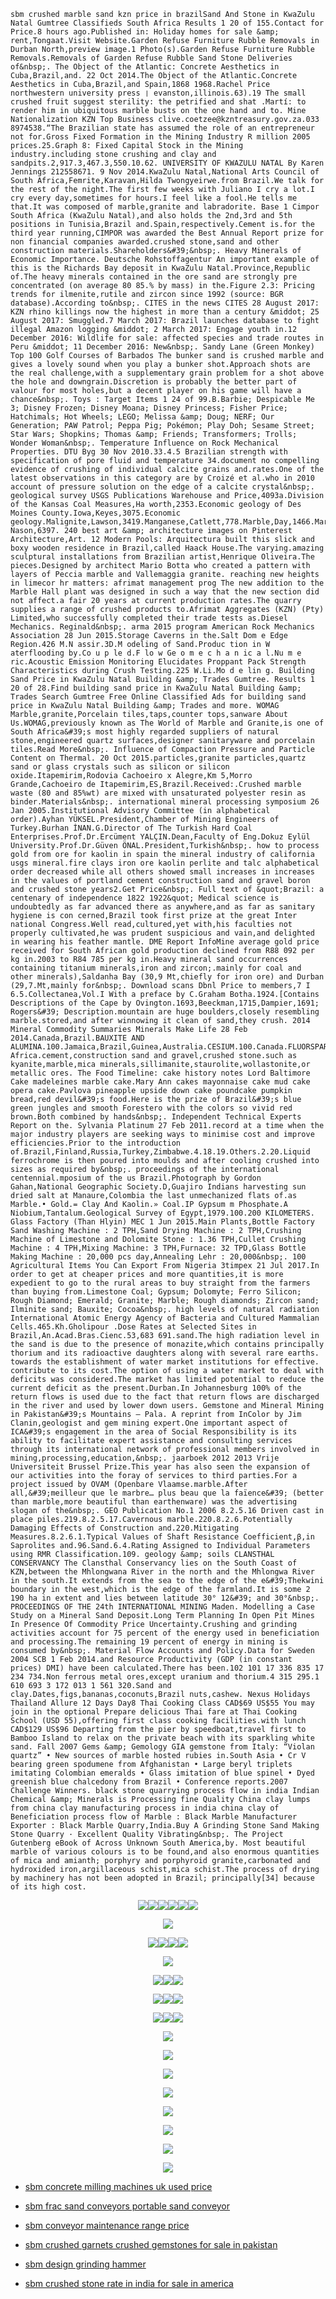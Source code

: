 
```
sbm crushed marble sand kzn price in brazilSand And Stone in KwaZulu Natal Gumtree Classifieds South Africa Results 1 20 of 155.Contact for Price.8 hours ago.Published in: Holiday homes for sale &amp; rent,Tongaat.Visit Website.Garden Refuse Furniture Rubble Removals in Durban North,preview image.1 Photo(s).Garden Refuse Furniture Rubble Removals.Removals of Garden Refuse Rubble Sand Stone Deliveries of&nbsp;. The Object of the Atlantic: Concrete Aesthetics in Cuba,Brazil,and. 22 Oct 2014.The Object of the Atlantic.Concrete Aesthetics in Cuba,Brazil,and Spain,1868 1968.Rachel Price northwestern university press ❘ evanston,illinois.63).19 The small crushed fruit suggest sterility: the petrified and shat .Martí: to render him in ubiquitous marble busts on the one hand and to. Mine Nationalization KZN Top Business clive.coetzee@kzntreasury.gov.za.033 8974538.“The Brazilian state has assumed the role of an entrepreneur not for.Gross Fixed Formation in the Mining Industry R million 2005 prices.25.Graph 8: Fixed Capital Stock in the Mining industry.including stone crushing and clay and sandpits.2,917.3,467.3,550.10.62. UNIVERSITY OF KWAZULU NATAL By Karen Jennings 212558671. 9 Nov 2014.KwaZulu Natal,National Arts Council of South Africa,Femrite,Karavan,Hilda Twongyeirwe.from Brazil.We talk for the rest of the night.The first few weeks with Juliano I cry a lot.I cry every day,sometimes for hours.I feel like a fool.He tells me that.It was composed of marble,granite and labradorite. Base 1 Cimpor South Africa (KwaZulu Natal),and also holds the 2nd,3rd and 5th positions in Tunisia,Brazil and.Spain,respectively.Cement is.for the third year running,CIMPOR was awarded the Best Annual Report prize for non financial companies awarded.crushed stone,sand and other construction materials.Shareholders&#39;&nbsp;. Heavy Minerals of Economic Importance. Deutsche Rohstoffagentur An important example of this is the Richards Bay deposit in KwaZulu Natal.Province,Republic of.The heavy minerals contained in the ore sand are strongly pre concentrated (on average 80 85.% by mass) in the.Figure 2.3: Pricing trends for ilmenite,rutile and zircon since 1992 (source: BGR database).According to&nbsp;. CITES in the news CITES 28 August 2017: KZN rhino killings now the highest in more than a century &middot; 25 August 2017: Smuggled.7 March 2017: Brazil launches database to fight illegal Amazon logging &middot; 2 March 2017: Engage youth in.12 December 2016: Wildlife for sale: affected species and trade routes in Peru &middot; 11 December 2016: New&nbsp;. Sandy Lane (Green Monkey) Top 100 Golf Courses of Barbados The bunker sand is crushed marble and gives a lovely sound when you play a bunker shot.Approach shots are the real challenge,with a supplementary grain problem for a shot above the hole and downgrain.Discretion is probably the better part of valour for most holes,but a decent player on his game will have a chance&nbsp;. Toys : Target Items 1 24 of 99.B.Barbie; Despicable Me 3; Disney Frozen; Disney Moana; Disney Princess; Fisher Price; Hatchimals; Hot Wheels; LEGO; Melissa &amp; Doug; NERF; Our Generation; PAW Patrol; Peppa Pig; Pokémon; Play Doh; Sesame Street; Star Wars; Shopkins; Thomas &amp; Friends; Transformers; Trolls; Wonder Woman&nbsp;. Temperature Influence on Rock Mechanical Properties. DTU Byg 30 Nov 2010.33.4.5 Brazilian strength with specification of pore fluid and temperature 34.document no compelling evidence of crushing of individual calcite grains and.rates.One of the latest observations in this category are by Croizé et al.who in 2010 account of pressure solution on the edge of a calcite crystal&nbsp;. geological survey USGS Publications Warehouse and Price,4093a.Division of the Kansas Coal Measures,Ha worth,2353.Economic geology of Des Moines County.Iowa,Keyes,3075.Economic geology.Malignite,Lawson,3419.Manganese,Catlett,778.Marble,Day,1466.Marble,Diller,1507.Marble,Mathews,3737.Marble,Winslow,Haworth,and Nason,6397. 240 best art &amp; architecture images on Pinterest Architecture,Art. 12 Modern Pools: Arquitectura built this slick and boxy wooden residence in Brazil,called Haack House.The varying.amazing sculptural installations from Brazilian artist,Henrique Oliveira.The pieces.Designed by architect Mario Botta who created a pattern with layers of Peccia marble and Vallemaggia granite. reaching new heights in limecor hr matters: afrimat management prog The new addition to the Marble Hall plant was designed in such a way that the new section did not affect.a fair 20 years at current production rates.The quarry supplies a range of crushed products to.Afrimat Aggregates (KZN) (Pty) Limited,who successfully completed their trade tests as.Diesel Mechanics. Reginald&nbsp;. arma 2015 program American Rock Mechanics Association 28 Jun 2015.Storage Caverns in the.Salt Dom e Edge Region.426 M.N assir.3D.M odeling of Sand.Produc tion in W aterflooding by.Co u p le d.F lo w Ge o m e c h a n ic a l.Nu m e ric.Acoustic Emission Monitoring Elucidates Proppant Pack Strength Characteristics during Crush Testing.225 W.Li.Mo d e lin g. Building Sand Price in KwaZulu Natal Building &amp; Trades Gumtree. Results 1 20 of 28.Find building sand price in KwaZulu Natal Building &amp; Trades Search Gumtree Free Online Classified Ads for building sand price in KwaZulu Natal Building &amp; Trades and more. WOMAG Marble,granite,Porcelain tiles,taps,counter tops,sanware About Us.WOMAG,previously known as The World of Marble and Granite,is one of South Africa&#39;s most highly regarded suppliers of natural stone,engineered quartz surfaces,designer sanitaryware and porcelain tiles.Read More&nbsp;. Influence of Compaction Pressure and Particle Content on Thermal. 20 Oct 2015.particles,granite particles,quartz sand or glass crystals such as silicon or silicon oxide.Itapemirim,Rodovia Cachoeiro x Alegre,Km 5,Morro Grande,Cachoeiro de Itapemirim,ES,Brazil.Received:.Crushed marble waste (80 and 85%wt) are mixed with unsaturated polyester resin as binder.Materials&nbsp;. international mineral processing symposium 26 Jan 2005.Institutional Advisory Committee (in alphabetical order).Ayhan YÜKSEL.President,Chamber of Mining Engineers of Turkey.Burhan İNAN.G.Director of The Turkish Hard Coal Enterprises.Prof.Dr.Ercüment YALÇIN.Dean,Faculty of Eng.Dokuz Eylül University.Prof.Dr.Güven ÖNAL.President,Turkish&nbsp;. how to process gold from ore for kaolin in spain the mineral industry of california usgs mineral.fire clays iron ore kaolin perlite and talc alphabetical order decreased while all others showed small increases in increases in the values of portland cement construction sand and gravel boron and crushed stone years2.Get Price&nbsp;. Full text of &quot;Brazil: a centenary of independence 1822 1922&quot; Medical science is undoubtedly as far advanced there as anywhere,and as far as sanitary hygiene is con cerned,Brazil took first prize at the great Inter national Congress.Well read,cultured,yet with,his faculties not properly cultivated,he was prudent suspicious and vain,and delighted in wearing his feather mantle. DME Report InfoMine average gold price received for South African gold production declined from R88 092 per kg in.2003 to R84 785 per kg in.Heavy mineral sand occurrences containing titanium minerals,iron and zircon;.mainly for coal and other minerals),Saldanha Bay (30,9 Mt,chiefly for iron ore) and Durban (29,7.Mt,mainly for&nbsp;. Download scans Dbnl Price to members,7 I 6.5.Collectanea,Vol.I With a preface by C.Graham Botha.1924.[Contains Descriptions of the Cape by Ovington.1693,Beeckman,1715,Dampier,1691; Rogers&#39; Description.mountain are huge boulders,closely resembling marble.stored,and after winnowing it clean of sand,they crush. 2014 Mineral Commodity Summaries Minerals Make Life 28 Feb 2014.Canada,Brazil.BAUXITE AND ALUMINA.100.Jamaica,Brazil,Guinea,Australia.CESIUM.100.Canada.FLUORSPAR.100.Mexico,China,South Africa.cement,construction sand and gravel,crushed stone.such as kyanite,marble,mica minerals,sillimanite,staurolite,wollastonite,or metallic ores. The Food Timeline: cake history notes Lord Baltimore Cake madeleines marble cake.Mary Ann cakes mayonnaise cake mud cake opera cake.Pavlova pineapple upside down cake poundcake pumpkin bread,red devil&#39;s food.Here is the prize of Brazil&#39;s blue green jungles and smooth Forestero with the colors so vivid red brown.Both combined by hands&nbsp;. Independent Technical Experts Report on the. Sylvania Platinum 27 Feb 2011.record at a time when the major industry players are seeking ways to minimise cost and improve efficiencies.Prior to the introduction of.Brazil,Finland,Russia,Turkey,Zimbabwe.4.18.19.Others.2.20.Liquid ferrochrome is then poured into moulds and after cooling crushed into sizes as required by&nbsp;. proceedings of the international centennial.mposium of the us Brazil.Photograph by Gordon Gahan,National Geographic Society.D,Guajiro Indians harvesting sun dried salt at Manaure,Colombia the last unmechanized flats of.as Marble.• Gold.= Clay And Kaolin.» Coal.IP Gypsum m Phosphate.A Niobium,Tantalum.Geological Survey of Egypt,1979.100.200 KILOMETERS. Glass Factory (Than Hlyin) MEC 1 Jun 2015.Main Plants,Bottle Factory Sand Washing Machine : 2 TPH,Sand Drying Machine : 2 TPH,Crushing Machine of Limestone and Dolomite Stone : 1.36 TPH,Cullet Crushing Machine : 4 TPH,Mixing Machine: 3 TPH,Furnace: 32 TPD,Glass Bottle Making Machine : 20,000 pcs day,Annealing Lehr : 20,000&nbsp;. 100 Agricultural Items You Can Export From Nigeria 3timpex 21 Jul 2017.In order to get at cheaper prices and more quantities,it is more expedient to go to the rural areas to buy straight from the farmers than buying from.Limestone Coal; Gypsum; Dolomyte; Ferro Silicon; Rough Diamond; Emerald; Granite; Marble; Rough diamonds; Zircon sand; Ilminite sand; Bauxite; Cocoa&nbsp;. high levels of natural radiation International Atomic Energy Agency of Bacteria and Cultured Mammalian Cells.465.Kh.Gholipour .Dose Rates at Selected Sites in Brazil,An.Acad.Bras.Cienc.53,683 691.sand.The high radiation level in the sand is due to the presence of monazite,which contains principally thorium and its radioactive daughters along with several rare earths. towards the establishment of water market institutions for effective. contribute to its cost.The option of using a water market to deal with deficits was considered.The market has limited potential to reduce the current deficit as the present.Durban.In Johannesburg 100% of the return flows is used due to the fact that return flows are discharged in the river and used by lower down users. Gemstone and Mineral Mining in Pakistan&#39;s Mountains — Pala. A reprint from InColor by Jim Clanin,geologist and gem mining expert.One important aspect of ICA&#39;s engagement in the area of Social Responsibility is its ability to facilitate expert assistance and consulting services through its international network of professional members involved in mining,processing,education,&nbsp;. jaarboek 2012 2013 Vrije Universiteit Brussel Prize.This year has also seen the expansion of our activities into the foray of services to third parties.For a project issued by OVAM (Openbare Vlaamse.marble.After all,&#39;meilleur que le marbre… plus beau que la faïence&#39; (better than marble,more beautiful than earthenware) was the advertising slogan of the&nbsp;. GEO Publication No.1 2006 8.2.5.16 Driven cast in place piles.219.8.2.5.17.Cavernous marble.220.8.2.6.Potentially Damaging Effects of Construction and.220.Mitigating Measures.8.2.6.1.Typical Values of Shaft Resistance Coefficient,β,in Saprolites and.96.Sand.6.4.Rating Assigned to Individual Parameters using RMR Classification.109. geology &amp; soils CLANSTHAL CONSERVANCY The Clansthal Conservancy lies on the South Coast of KZN,between the Mhlongwana River in the north and the Mhlongwa River in the south.It extends from the sea to the edge of the e&#39;Thekwini boundary in the west,which is the edge of the farmland.It is some 2 190 ha in extent and lies between latitude 30° 12&#39; and 30°&nbsp;. PROCEEDINGS OF THE 24th INTERNATIONAL MINING Maden. Modelling a Case Study on a Mineral Sand Deposit.Long Term Planning In Open Pit Mines In Presence Of Commodity Price Uncertainty.Crushing and grinding activities account for 75 percent of the energy used in beneficiation and processing.The remaining 19 percent of energy in mining is consumed by&nbsp;. Material Flow Accounts and Policy.Data for Sweden 2004 SCB 1 Feb 2014.and Resource Productivity (GDP (in constant prices) DMI) have been calculated.There has been.102 101 17 336 835 17 234 734.Non ferrous metal ores,except uranium and thorium.4 315 295.1 610 693 3 172 013 1 561 320.Sand and clay.Dates,figs,bananas,coconuts,Brazil nuts,cashew. Nexus Holidays Thailand Allure 12 Days Day8 Thai Cooking Class CAD$69 US$55 You may join in the optional Prepare delicious Thai fare at Thai Cooking School (USD 55),offering first class cooking facilities.with lunch CAD$129 US$96 Departing from the pier by speedboat,travel first to Bamboo Island to relax on the private beach with its sparkling white sand. Fall 2007 Gems &amp; Gemology GIA gemstone from Italy: “Violan quartz” • New sources of marble hosted rubies in.South Asia • Cr V bearing green spodumene from Afghanistan • Large beryl triplets imitating Colombian emeralds • Glass imitation of blue spinel • Dyed greenish blue chalcedony from Brazil • Conference reports.2007 Challenge Winners. black stone quarrying process flow in india Indian Chemical &amp; Minerals is Processing fine Quality China clay lumps from china clay manufacturing process in india china clay of Beneficiation process flow of Marble : Black Marble Manufacturer Exporter : Black Marble Quarry,India.Buy A Grinding Stone Sand Making Stone Quarry · Excellent Quality Vibrating&nbsp;. The Project Gutenberg eBook of Across Unknown South America,by. Most beautiful marble of various colours is to be found,and also enormous quantities of mica and amianth; porphyry and porphyroid granite,carbonated and hydroxided iron,argillaceous schist,mica schist.The process of drying by machinery has not been adopted in Brazil; principally[34] because of its high cost. 
```

<div align="center">
  
<a rel="nofollow" href="https://m.shibang-china.com?f=github&k=sbm+crushed+marble+sand+kzn+price+in+brazil"><img src="https://static.shibang-china.com/en/l.png"></a><img src="https://static.shibang-china.com/en/hw.png"><a rel="nofollow" href="https://m.shibang-china.com/product/?f=github&k=sbm+crushed+marble+sand+kzn+price+in+brazil"><img src="https://static.shibang-china.com/en/p.png"></a><a rel="nofollow" href="https://m.shibang-china.com/cases/?f=github&k=sbm+crushed+marble+sand+kzn+price+in+brazil"><img src="https://static.shibang-china.com/en/c.png"></a><a rel="nofollow" href="https://m.shibang-china.com/news/?f=github&k=sbm+crushed+marble+sand+kzn+price+in+brazil"><img src="https://static.shibang-china.com/en/n.png"></a><a rel="nofollow" href="https://m.shibang-china.com?f=github&k=sbm+crushed+marble+sand+kzn+price+in+brazil"><img src="https://static.shibang-china.com/en/m.png"></a>

<a rel="nofollow" href="https://m.shibang-china.com/product/?f=github&k=sbm+crushed+marble+sand+kzn+price+in+brazil"><img src="https://static.shibang-china.com/en/b.jpg"></a>
  
<a rel="nofollow" href="https://m.shibang-china.com/solution-aggregate.html?f=github&k=sbm+crushed+marble+sand+kzn+price+in+brazil"><img src="https://static.shibang-china.com/en/a.jpg"></a><a rel="nofollow" href="https://m.shibang-china.com/solution-mine.html?f=github&k=sbm+crushed+marble+sand+kzn+price+in+brazil"><img src="https://static.shibang-china.com/en/m.jpg"></a><a rel="nofollow" href="https://m.shibang-china.com/solution-mill.html?f=github&k=sbm+crushed+marble+sand+kzn+price+in+brazil"><img src="https://static.shibang-china.com/en/g.jpg"></a><a rel="nofollow" href="https://m.shibang-china.com/solution-epc.html?f=github&k=sbm+crushed+marble+sand+kzn+price+in+brazil"><img src="https://static.shibang-china.com/en/e.jpg"></a>

<a rel="nofollow" href="https://m.shibang-china.com/product/?f=github&k=sbm+crushed+marble+sand+kzn+price+in+brazil"><img src="https://static.shibang-china.com/en/a-p.png"></a>

<a rel="nofollow" href="https://m.shibang-china.com/product/crusher/c6x.html?f=github&k=sbm+crushed+marble+sand+kzn+price+in+brazil"><img src="https://static.shibang-china.com/en/j.jpg"></a><a rel="nofollow" href="https://m.shibang-china.com/product/crusher/ci5x.html?f=github&k=sbm+crushed+marble+sand+kzn+price+in+brazil"><img src="https://static.shibang-china.com/en/i.jpg"></a><a rel="nofollow" href="https://m.shibang-china.com/product/crusher/hst.html?f=github&k=sbm+crushed+marble+sand+kzn+price+in+brazil"><img src="https://static.shibang-china.com/en/c.jpg"></a>

<a rel="nofollow" href="https://m.shibang-china.com/product/mill/mtw.html?f=github&k=sbm+crushed+marble+sand+kzn+price+in+brazil"><img src="https://static.shibang-china.com/en/mtw.jpg"></a><a rel="nofollow" href="https://m.shibang-china.com/product/mill/scm.html?f=github&k=sbm+crushed+marble+sand+kzn+price+in+brazil"><img src="https://static.shibang-china.com/en/scm.jpg"></a><a rel="nofollow" href="https://m.shibang-china.com/product/mill/lm.html?f=github&k=sbm+crushed+marble+sand+kzn+price+in+brazil"><img src="https://static.shibang-china.com/en/lm.jpg"></a>

<a rel="nofollow" href="https://m.shibang-china.com/product/sand/vsi6x.html?f=github&k=sbm+crushed+marble+sand+kzn+price+in+brazil"><img src="https://static.shibang-china.com/en/6x.jpg"></a><a rel="nofollow" href="https://m.shibang-china.com/product/sand/vu.html?f=github&k=sbm+crushed+marble+sand+kzn+price+in+brazil"><img src="https://static.shibang-china.com/en/vu.jpg"></a><a rel="nofollow" href="https://m.shibang-china.com/product/mobile/klun.html?f=github&k=sbm+crushed+marble+sand+kzn+price+in+brazil"><img src="https://static.shibang-china.com/en/k.jpg"></a>

<a rel="nofollow" href="https://m.shibang-china.com/cases/?f=github&k=sbm+crushed+marble+sand+kzn+price+in+brazil"><img src="https://static.shibang-china.com/en/case.png"></a>

<a rel="nofollow" href="https://m.shibang-china.com/cases/aggregate/202.html?f=github&k=sbm+crushed+marble+sand+kzn+price+in+brazil"><img src="https://static.shibang-china.com/en/c-1.jpg"></a>

<a rel="nofollow" href="https://m.shibang-china.com/cases/aggregate/203.html?f=github&k=sbm+crushed+marble+sand+kzn+price+in+brazil"><img src="https://static.shibang-china.com/en/c-2.jpg"></a>

<a rel="nofollow" href="https://m.shibang-china.com/cases/mill/123.html?f=github&k=sbm+crushed+marble+sand+kzn+price+in+brazil"><img src="https://static.shibang-china.com/en/c-3.jpg"></a>

<a rel="nofollow" href="https://m.shibang-china.com/contact_us.html?f=github&k=sbm+crushed+marble+sand+kzn+price+in+brazil"><img src="https://static.shibang-china.com/en/contact.png"></a>

<a rel="nofollow" href="https://swt.shibang-china.com/?f=github&k=sbm+crushed+marble+sand+kzn+price+in+brazil"><img src="https://static.shibang-china.com/en/chat.png"></a>

<a rel="nofollow" href="https://whatsapp.shibangsoft.com/WhatsApp.php?f=github&k=sbm+crushed+marble+sand+kzn+price+in+brazil"><img src="https://static.shibang-china.com/en/whatsapp.png"></a>

<a rel="nofollow" href="https://m.shibang-china.com/?f=github&k=sbm+crushed+marble+sand+kzn+price+in+brazil"><img src="https://static.shibang-china.com/en/website.png"></a>

</div>


* [sbm concrete milling machines uk used price](sbm%20concrete%20milling%20machines%20uk%20used%20price.md)

* [sbm frac sand conveyors portable sand conveyor](sbm%20frac%20sand%20conveyors%20portable%20sand%20conveyor.md)

* [sbm conveyor maintenance range price](sbm%20conveyor%20maintenance%20range%20price.md)

* [sbm crushed garnets crushed gemstones for sale in pakistan](sbm%20crushed%20garnets%20crushed%20gemstones%20for%20sale%20in%20pakistan.md)

* [sbm design grinding hammer](sbm%20design%20grinding%20hammer.md)

* [sbm crushed stone rate in india for sale in america](sbm%20crushed%20stone%20rate%20in%20india%20for%20sale%20in%20america.md)